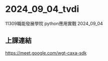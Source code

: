 # __2024_09_04_tvdi__
11309職能發展學院  python應用實戰 2024_09_04

## 上課連結
https://meet.google.com/wgt-caxa-sdk
